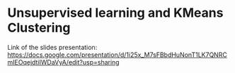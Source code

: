 # Unsupervised learning and KMeans Clustering

Link of the slides presentation: https://docs.google.com/presentation/d/1i25x_M7sFBbdHuNonT1LK7QNRCmIEOqejdtiIWDaVyA/edit?usp=sharing
